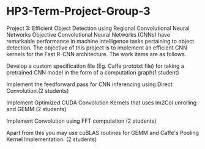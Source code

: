# HP3-Term-Project-Group-3
Project 3: Efficient Object Detection using Regional Convolutional Neural Networks
Objective
Convolutional Neural Networks (CNNs) have remarkable performance in machine intelligence tasks pertaining to object detection. The objective of this project is to implement an efficient CNN kernels for the Fast R-CNN architecture. The work items are as follows.

Develop a custom specification file (Eg. Caffe prototxt file) for taking a pretrained CNN model in the form of a computation graph(1 student)


Implement the feedforward pass for CNN inferencing using Direct Convolution.(2 students)


Implement Optimized CUDA Convolution Kernels that uses Im2Col unrolling and GEMM.(2 students)


Implement Convolution using FFT computation (2 students)


Apart from this you may use cuBLAS routines for GEMM and Caffe's Pooling Kernel Implementation. (2 students)
